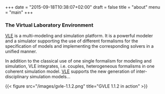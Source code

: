 +++
date = "2015-09-18T10:38:07+02:00"
draft = false
title = "about"
menu = "main"
+++

### The Virtual Laboratory Environment

[VLE][VLE] is a multi-modeling and simulation platform. It is a powerful
modeler and a simulator supporting the use of different formalisms for the
specification of models and implementing the corresponding solvers in a unified
manner.

In addition to the classical use of one single formalism for modeling and
simulation, VLE integrates, i.e. couples, heterogeneous formalisms in one
coherent simulation model. [VLE] supports the new generation of inter-
disciplinary simulation models…

{{< figure src="/images/gvle-1.1.2.png" title="GVLE 1.1.2 in action" >}}


   [VLE]: vle-details
